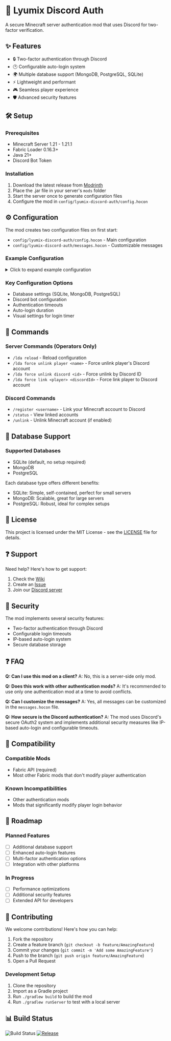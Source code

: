 # 🔐 Lyumix Discord Auth

A secure Minecraft server authentication mod that uses Discord for two-factor verification.

## ✨ Features

- 🔒 Two-factor authentication through Discord
- 🕐 Configurable auto-login system
- 🌍 Multiple database support (MongoDB, PostgreSQL, SQLite)
- ⚡ Lightweight and performant
- 🎮 Seamless player experience
- 🛡️ Advanced security features

## 🛠️ Setup

### Prerequisites
- Minecraft Server 1.21 - 1.21.1
- Fabric Loader 0.16.3+
- Java 21+
- Discord Bot Token

### Installation
1. Download the latest release from [Modrinth](https://modrinth.com/mod/lyumix-discord-auth)
2. Place the .jar file in your server's `mods` folder
3. Start the server once to generate configuration files
4. Configure the mod in `config/lyumix-discord-auth/config.hocon`

## ⚙️ Configuration

The mod creates two configuration files on first start:
- `config/lyumix-discord-auth/config.hocon` - Main configuration
- `config/lyumix-discord-auth/messages.hocon` - Customizable messages

### Example Configuration

<details>
<summary>Click to expand example configuration</summary>

```hocon
database {
# Database type (mongodb, postgresql, sqlite)
type = "sqlite"
# Connection string (required for MongoDB and PostgreSQL)

connectionString = ""
# Database credentials (PostgreSQL only)
username = ""
password = ""
}
discord {
# Your Discord bot token
botToken = "your-token-here"
# Discord server ID (leave empty to allow all servers)
discordServerId = ""
# Allow users to unlink their accounts
allowUserUnlink = true
}
login {
# Enable blindness effect while not authenticated
blindnessWhileLogin = true
# Auto-login time in hours (0 to disable)
autoLoginTime = 24
}
loginTimer {
# Enable login timeout
enabled = true
# Login timeout in seconds
loginTime = 60
# Timer display settings
title = "Time remaining: "
firstColor = "GREEN"
secondColor = "YELLOW"
thirdColor = "RED"
secondTime = 30
thirdTime = 15
}
```
</details>

### Key Configuration Options
- Database settings (SQLite, MongoDB, PostgreSQL)
- Discord bot configuration
- Authentication timeouts
- Auto-login duration
- Visual settings for login timer

## 📝 Commands

### Server Commands (Operators Only)
- `/lda reload` - Reload configuration
- `/lda force unlink player <name>` - Force unlink player's Discord account
- `/lda force unlink discord <id>` - Force unlink by Discord ID
- `/lda force link <player> <discordId>` - Force link player to Discord account

### Discord Commands
- `/register <username>` - Link your Minecraft account to Discord
- `/status` - View linked accounts
- `/unlink` - Unlink Minecraft account (if enabled)

## 🔧 Database Support

### Supported Databases
- SQLite (default, no setup required)
- MongoDB
- PostgreSQL

Each database type offers different benefits:
- SQLite: Simple, self-contained, perfect for small servers
- MongoDB: Scalable, great for large servers
- PostgreSQL: Robust, ideal for complex setups

## 📄 License

This project is licensed under the MIT License - see the [LICENSE](LICENSE) file for details.

## ❓ Support

Need help? Here's how to get support:
1. Check the [Wiki](https://github.com/MatterMoulder/Lyumix-Minecraft-Discord-Auth-Bot/wiki)
2. Create an [Issue](https://github.com/MatterMoulder/Lyumix-Minecraft-Discord-Auth-Bot/issues)
3. Join our [Discord server](https://discord.gg/rUGNCSzJSG)

## 🔐 Security

The mod implements several security features:
- Two-factor authentication through Discord
- Configurable login timeouts
- IP-based auto-login system
- Secure database storage

## ❓ FAQ

**Q: Can I use this mod on a client?**
A: No, this is a server-side only mod.

**Q: Does this work with other authentication mods?**
A: It's recommended to use only one authentication mod at a time to avoid conflicts.

**Q: Can I customize the messages?**
A: Yes, all messages can be customized in the `messages.hocon` file.

**Q: How secure is the Discord authentication?**
A: The mod uses Discord's secure OAuth2 system and implements additional security measures like IP-based auto-login and configurable timeouts.

## 🔄 Compatibility

### Compatible Mods
- Fabric API (required)
- Most other Fabric mods that don't modify player authentication

### Known Incompatibilities
- Other authentication mods
- Mods that significantly modify player login behavior

## 🚀 Roadmap

### Planned Features
- [ ] Additional database support
- [ ] Enhanced auto-login features
- [ ] Multi-factor authentication options
- [ ] Integration with other platforms

### In Progress
- [ ] Performance optimizations
- [ ] Additional security features
- [ ] Extended API for developers

## 👥 Contributing

We welcome contributions! Here's how you can help:

1. Fork the repository
2. Create a feature branch (`git checkout -b feature/AmazingFeature`)
3. Commit your changes (`git commit -m 'Add some AmazingFeature'`)
4. Push to the branch (`git push origin feature/AmazingFeature`)
5. Open a Pull Request

### Development Setup
1. Clone the repository
2. Import as a Gradle project
3. Run `./gradlew build` to build the mod
4. Run `./gradlew runServer` to test with a local server

## 📊 Build Status

![Build Status](https://github.com/MatterMoulder/Lyumix-Minecraft-Discord-Auth-Bot/actions/workflows/build.yml/badge.svg)
[![Release](https://img.shields.io/github/v/release/MatterMoulder/Lyumix-Minecraft-Discord-Auth-Bot)](https://github.com/MatterMoulder/Lyumix-Minecraft-Discord-Auth-Bot/releases)
